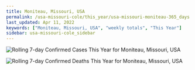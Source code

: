 ```yaml
---
title: Moniteau, Missouri, USA
permalink: /usa-missouri-cole/this_year/usa-missouri-moniteau-365_days.html
last_updated: Apr 11, 2022
keywords: ["Moniteau, Missouri, USA", "weekly totals", "This Year"]
sidebar: usa-missouri-cole_sidebar
---
```


![Rolling 7-day Confirmed Cases This Year for Moniteau, Missouri, USA](/covid_tracker/images/graphs/usa-missouri-moniteau-rolling_7_days_confirmed-365_days_graph.png)

![Rolling 7-day Confirmed Deaths This Year for Moniteau, Missouri, USA](/covid_tracker/images/graphs/usa-missouri-moniteau-rolling_7_days_deaths-365_days_graph.png)
